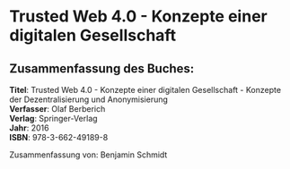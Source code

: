 # Trusted Web 4.0 - Konzepte einer digitalen Gesellschaft

## Zusammenfassung des Buches:

**Titel**: Trusted Web 4.0 - Konzepte einer digitalen Gesellschaft - Konzepte der Dezentralisierung und Anonymisierung  
**Verfasser**: Olaf Berberich  
**Verlag**: Springer-Verlag  
**Jahr**: 2016  
**ISBN**: 978-3-662-49189-8

Zusammenfassung von: Benjamin Schmidt

